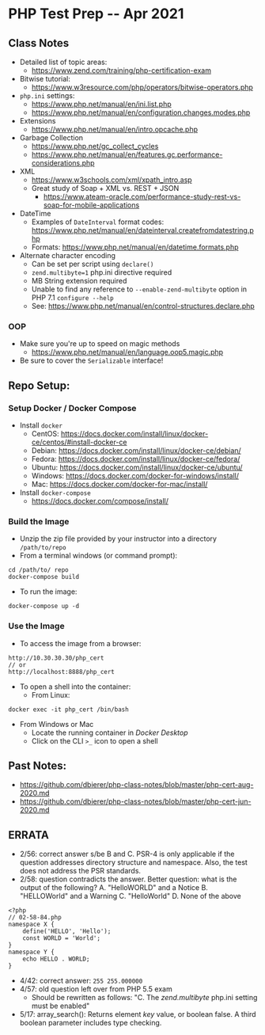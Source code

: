 # PHP Test Prep -- Apr 2021

## Class Notes
* Detailed list of topic areas:
  * https://www.zend.com/training/php-certification-exam
* Bitwise tutorial:
  * https://www.w3resource.com/php/operators/bitwise-operators.php
* `php.ini` settings:
  * https://www.php.net/manual/en/ini.list.php
  * https://www.php.net/manual/en/configuration.changes.modes.php
* Extensions
  * https://www.php.net/manual/en/intro.opcache.php
* Garbage Collection
  * https://www.php.net/gc_collect_cycles
  * https://www.php.net/manual/en/features.gc.performance-considerations.php
* XML
  * https://www.w3schools.com/xml/xpath_intro.asp
  * Great study of Soap + XML vs. REST + JSON
    * https://www.ateam-oracle.com/performance-study-rest-vs-soap-for-mobile-applications
* DateTime
  * Examples of `DateInterval` format codes: https://www.php.net/manual/en/dateinterval.createfromdatestring.php
  * Formats: https://www.php.net/manual/en/datetime.formats.php
* Alternate character encoding
  * Can be set per script using `declare()`
  * `zend.multibyte=1` php.ini directive required
  * MB String extension required
  * Unable to find any reference to `--enable-zend-multibyte` option in PHP 7.1 `configure --help`
  * See: https://www.php.net/manual/en/control-structures.declare.php
### OOP
* Make sure you're up to speed on magic methods
  * https://www.php.net/manual/en/language.oop5.magic.php
* Be sure to cover the `Serializable` interface!

## Repo Setup:
### Setup Docker / Docker Compose
* Install `docker`
  * CentOS: https://docs.docker.com/install/linux/docker-ce/centos/#install-docker-ce
  * Debian: https://docs.docker.com/install/linux/docker-ce/debian/
  * Fedora: https://docs.docker.com/install/linux/docker-ce/fedora/
  * Ubuntu: https://docs.docker.com/install/linux/docker-ce/ubuntu/
  * Windows: https://docs.docker.com/docker-for-windows/install/
  * Mac: https://docs.docker.com/docker-for-mac/install/
* Install `docker-compose`
    * https://docs.docker.com/compose/install/

### Build the Image
* Unzip the zip file provided by your instructor into a directory `/path/to/repo`
* From a terminal windows (or command prompt):
```
cd /path/to/ repo
docker-compose build
```
* To run the image:
```
docker-compose up -d
```

### Use the Image
* To access the image from a browser:
```
http://10.30.30.30/php_cert
// or
http://localhost:8888/php_cert
```
* To open a shell into the container:
  * From Linux:
```
docker exec -it php_cert /bin/bash
```
  * From Windows or Mac
    * Locate the running container in _Docker Desktop_
    * Click on the CLI `>_` icon to open a shell

## Past Notes:
* https://github.com/dbierer/php-class-notes/blob/master/php-cert-aug-2020.md
* https://github.com/dbierer/php-class-notes/blob/master/php-cert-jun-2020.md

## ERRATA
* 2/56: correct answer s/be B and C.  PSR-4 is only applicable if the question addresses directory structure and namespace. Also, the test does not address the PSR standards.
* 2/58: question contradicts the answer.  Better question: what is the output of the following?
  A. "HelloWORLD" and a Notice
  B. "HELLOWorld" and a Warning
  C. "HelloWorld"
  D. None of the above
```
<?php
// 02-58-84.php
namespace X {
    define('HELLO', 'Hello');
    const WORLD = 'World';
}
namespace Y {
    echo HELLO . WORLD;
}
```
* 4/42: correct answer: `255 255.000000`
* 4/57: old question left over from PHP 5.5 exam
  * Should be rewritten as follows: "C. The _zend.multibyte_ php.ini setting must be enabled"
* 5/17: array_search(): Returns element *key* value, or boolean false. A third boolean parameter includes type checking.
